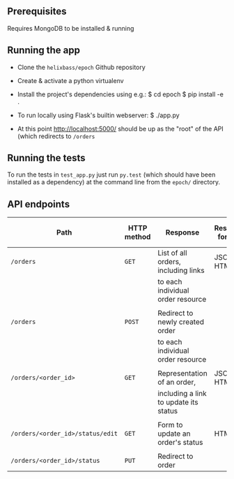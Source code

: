 Prerequisites
-------------
Requires MongoDB to be installed & running

Running the app
---------------

- Clone the `helixbass/epoch` Github repository

- Create & activate a python virtualenv

- Install the project's dependencies using e.g.:
    $ cd epoch
    $ pip install -e .

- To run locally using Flask's builtin webserver:
    $ ./app.py

- At this point <http://localhost:5000/> should be up as the "root" of the API (which redirects to `/orders`

Running the tests
-----------------

To run the tests in `test_app.py` just run `py.test` (which should have been installed as a dependency) at the command line from the `epoch/` directory.

API endpoints
-------------

| Path                             | HTTP method | Response                              | Response formats | Request body formats |
| ---------------                  | ----------- | ------------------------------------- | ---------------- | -------------------- |
| `/orders`                        | `GET`       | List of all orders, including links   | JSON, HTML       |                      |
|                                  |             | to each individual order resource     |                  |                      |
|                                  |             |                                       |                  |                      |
| `/orders`                        | `POST`      | Redirect to newly created order       |                  | JSON                 |
|                                  |             | to each individual order resource     |                  |                      |
|                                  |             |                                       |                  |                      |
| `/orders/<order_id>`             | `GET`       | Representation of an order,           | JSON, HTML       |                      |
|                                  |             | including a link to update its status |                  |                      |
|                                  |             |                                       |                  |                      |
| `/orders/<order_id>/status/edit` | `GET`       |  Form to update an order's status     | HTML             |                      |
|                                  |             |                                       |                  |                      |
| `/orders/<order_id>/status`      | `PUT`       |  Redirect to order                    |                  | JSON, HTML           |

